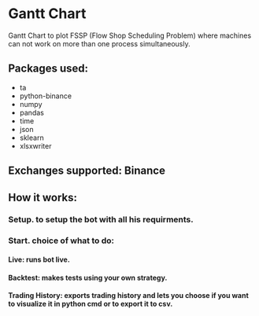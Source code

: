 # Gantt Chart

Gantt Chart to plot FSSP (Flow Shop Scheduling Problem) where  machines can not work on more than one process simultaneously.

## Packages used: 
- ta
- python-binance
- numpy
- pandas
- time
- json
- sklearn
- xlsxwriter

## Exchanges supported: Binance

## How it works:

### Setup. to setup the bot with all his requirments.

### Start. choice of what to do:

#### Live: runs bot live.

#### Backtest: makes tests using your own strategy. 

#### Trading History: exports trading history and lets you choose if you want to visualize it in python cmd or to export it to csv.



